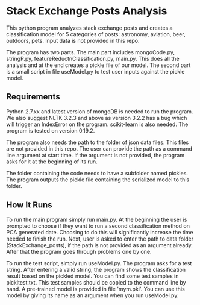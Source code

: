 # Stack Exchange Posts Analysis 

This python program analyzes stack exchange posts and creates a classification model for 5 categories of posts: astronomy, aviation, beer, outdoors, pets. Input data is not provided in this repo. 

The program has two parts. The main part includes mongoCode.py, stringP.py, featureReductnClassification.py, main.py. This does all the analysis and at the end creates a pickle file of our model. The second part is a small script in file useModel.py to test user inputs against the pickle model.  
 
## Requirements

Python 2.7.xx and latest version of mongoDB is needed to run the program. We also suggest NLTK 3.2.3 and above as version 3.2.2 has a bug which will trigger an IndexError on the program. scikit-learn is also needed. The program is tested on version 0.19.2. 

The program also needs the path to the folder of json data files. This files are not provided in this repo. The user can provide the path as a command line argument at start time. If the argument is not provided, the program asks for it at the beginning of its run. 

The folder containing the code needs to have a subfolder named pickles. The program outputs the pickle file containing the serialized model to this folder.

 
## How It Runs

To run the main program simply run main.py. At the beginning the user is prompted to choose if they want to run a second classification method on PCA generated date. Choosing to do this will significantly increase the time needed to finish the run. Next, user is asked to enter the path to data folder (StackExchange_posts), if the path is not provided as an argument already. After that the program goes through problems one by one.

To run the test script, simply run useModel.py. The program asks for a test string. After entering a valid string, the program shows the classification result based on the pickled model. You can find some test samples in pickltest.txt. This test samples should be copied to the command line by hand. A pre-trained model is provided in file
'mym.pkl'. You can use this model by giving its name as an argument when you run useModel.py.
